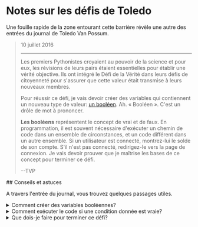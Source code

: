 # Notes sur les défis de Toledo

Une fouille rapide de la zone entourant cette barrière révèle une autre des entrées du journal de Toledo Van Possum.

<blockquote>
10 juillet 2016
<hr/>
<p>
Les premiers Pythonistes croyaient au pouvoir de la science et pour eux, les révisions de leurs pairs étaient essentielles pour établir une vérité objective. Ils ont intégré le Défi de la Vérité dans leurs défis de citoyenneté pour s'assurer que cette valeur était transmise à leurs nouveaux membres.
</p>
<p>
Pour réussir ce défi, je vais devoir créer des variables qui contiennent un nouveau type de valeur: <a href="https://docs.python.org/3/library/stdtypes.html#truth-value-testing">un booléen</a>. Ah. « Booléen ». C'est un drôle de mot à prononcer.
</p>
<p>
<b>Les booléens</b> représentent le concept de vrai et de faux. En programmation, il est souvent nécessaire d'exécuter un chemin de code dans un ensemble de circonstances, et un code différent dans un autre ensemble. Si un utilisateur est connecté, montrez-lui le solde de son compte. S'il n'est pas connecté, redirigez-le vers la page de connexion. Je vais devoir prouver que je maîtrise les bases de ce concept pour terminer ce défi.
</p>
<p>
--TVP
</p>
</blockquote>
## Conseils et astuces

A travers l'entrée du journal, vous trouvez quelques passages utiles.

<details>
<summary>Comment créer des variables booléennes?</summary>
Vous pouvez affecter une valeur `True` ou `False` directement à une variable à l'aide des mots en majuscules du même nom.

```python
tacos_rule = True
root_canal_fun = False
```

</details>
<details>
<summary>Comment exécuter le code si une condition donnée est vraie?</summary>
Vous pouvez définir un bloc de code qui ne sera exécuté que sous certaines conditions à l'aide d'une __instruction IF__&nbsp;:

```python
tacos_rule = True

if tacos_rule:
    print("Well, of course tacos rule!")
```

Le plus souvent, vous utiliserez une [logique de comparaison](https://docs.python.org/3/library/stdtypes.html#comparisons) pour déterminer si un bloc de code doit être exécuté ou non. Il s'agit d'instructions qui évaluent `True` ou `False` selon les données comparées. Le code ci-dessous utilise la comparaison non égale (`!=`) pour déterminer s'il faut ou non exécuter l'instruction d'affichage.

```python
dinner_name = "kale"

if dinner_name != "tacos":
    print("Why aren't we eating tacos?")
```

</details>
<details>
<summary>Que dois-je faire pour terminer ce défi?</summary>
Créez un fichier appelé `booleans.py` dans votre dossier de code situé ici&nbsp;:

```bash
<%= env.TQ_PYTHON_CODE_PATH.value %>
```

Créez un programme qui déclare plusieurs variables [booléennes](https://docs.python.org/3/library/stdtypes.html#truth-value-testing). Les variables doivent avoir les noms et les valeurs suivants&nbsp;:

* La variable `python_is_glorious` doit être définie sur `True`.
* La variable `failure_is_option` doit être définie sur `False`.
* La variable `proper_greeting` doit être INITIALEMENT définie sur `False`.

Lorsque votre script s'exécute, vous devez vérifier la valeur du premier argument transmis à votre script&nbsp;: `sys.argv[1]`. Si cet argument est `For the glory of Python!`, définissez la variable `proper_greeting` sur `True`. Voici un exemple d'appel de script qui donnerait à la variable `proper_greeting` la valeur `True`&nbsp;:

```bash
python3 booleans.py 'For the glory of Python!'
```

Toute autre entrée laisserait la valeur `proper_greeting` définie sur `False`.

Une fois que votre script a correctement déclaré les variables, cliquez sur le bouton *HACK*&nbsp;!

</details>
